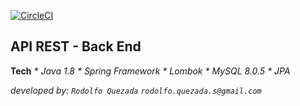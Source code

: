 [![CircleCI](https://circleci.com/gh/RodoQuezada/publisher-api-rest-back-end.svg?style=svg)](https://circleci.com/gh/RodoQuezada/publisher-api-rest-back-end)


## **API REST - Back End**

 **Tech**
_* Java 1.8_
_* Spring Framework_
_* Lombok_ 
_* MySQL 8.0.5_
_* JPA_

_developed by: `Rodolfo Quezada`_
 _`rodolfo.quezada.s@gmail.com`_
